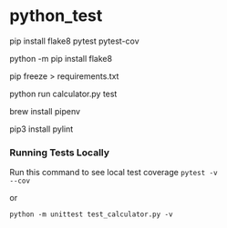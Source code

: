 # python_test

pip install flake8 pytest pytest-cov

python -m pip install flake8

pip freeze > requirements.txt

python run calculator.py test

brew install pipenv

pip3 install pylint

### Running Tests Locally
Run this command to see local test coverage
<code>pytest -v --cov</code>

or 

<code>python -m unittest test_calculator.py -v</code>
